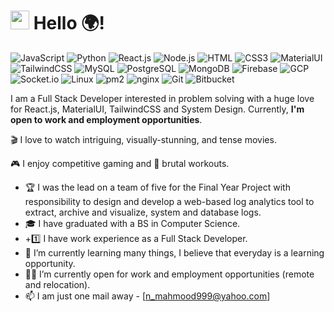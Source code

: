 <h1><img src="https://emojis.slackmojis.com/emojis/images/1531849430/4246/blob-sunglasses.gif?1531849430" width="30"/> Hello 🌍!</h1>

![JavaScript](https://img.shields.io/badge/JavaScript-F7DF1E?style=flat-square&logo=javascript&logoColor=black)
![Python](https://img.shields.io/badge/Python-3776AB?style=flat-square&logo=python&logoColor=white)
![React.js](https://img.shields.io/badge/React.js-61DAFB?style=flat-square&logo=react&logoColor=white&labelColor=61DAFB&color=61DAFB)
![Node.js](https://img.shields.io/badge/Node.js-43853D?style=flat-square&logo=node.js&logoColor=white)
![HTML](https://img.shields.io/badge/HTML5-E34F26?style=flat-square&logo=html5&logoColor=white)
![CSS3](https://img.shields.io/badge/CSS3-1572B6?style=flat-square&logo=css3&logoColor=white)
![MaterialUI](https://img.shields.io/badge/MaterialUI-007FFF?style=flat-square&logo=mui&logoColor=white)
![TailwindCSS](https://img.shields.io/badge/Tailwind_CSS-38B2AC?style=flat-square&logo=tailwind-css&logoColor=white)
![MySQL](https://img.shields.io/badge/MySQL-005C84?style=flat-square&logo=mysql&logoColor=white)
![PostgreSQL](https://img.shields.io/badge/PostgreSQL-4169E1?style=flat-square&logo=postgresql&logoColor=white)
![MongoDB](https://img.shields.io/badge/MongoDB-47A248?style=flat-square&logo=mongodb&logoColor=white)
![Firebase](https://img.shields.io/badge/Firebase-FFCA28?style=flat-square&logo=firebase&logoColor=white)
![GCP](https://img.shields.io/badge/Google_Cloud_Platform-4285F4?style=flat-square&logo=googlecloud&logoColor=white)
![Socket.io](https://img.shields.io/badge/Socket.io-010101?style=flat-square&logo=socketdotio&logoColor=white)
![Linux](https://img.shields.io/badge/Linux-F38020?style=flat-square&logo=linux&logoColor=white)
![pm2](https://img.shields.io/badge/PM2-2B037A?style=flat-square&logo=pm2&logoColor=white)
![nginx](https://img.shields.io/badge/Nginx-009639?style=flat-square&logo=nginx&logoColor=white)
![Git](https://img.shields.io/badge/Git-F05032?style=flat-square&logo=git&logoColor=white)
![Bitbucket](https://img.shields.io/badge/Bitbucket-0052CC?style=flat-square&logo=bitbucket&logoColor=white)

I am a Full Stack Developer interested in problem solving with a huge love for React.js, MaterialUI, TailwindCSS and System Design. Currently, **I'm open to work and employment opportunities**.

:clapper: I love to watch intriguing, visually-stunning, and tense movies. 

:video_game: I enjoy competitive gaming and :muscle: brutal workouts.

- :trophy: I was the lead on a team of five for the Final Year Project with responsibility to design and develop a web-based log analytics tool to extract, archive and
visualize, system and database logs.
- 🎓 I have graduated with a BS in Computer Science.
- +1️⃣ I have work experience as a Full Stack Developer.
- 🌱 I’m currently learning many things, I believe that everyday is a learning opportunity.
- 👨‍💻 I’m currently open for work and employment opportunities (remote and relocation).
- 📫 I am just one mail away - [n_mahmood999@yahoo.com]
